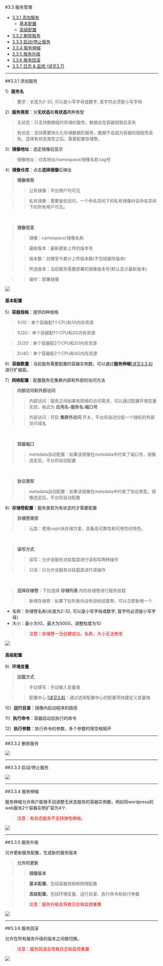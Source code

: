 #3.3 服务管理
- [3.3.1 添加服务](#jump1)
    - [基本配置](#jump11)
    - [高级配置](#jump12)
- [3.3.2 删除服务](#jump2)
- [3.3.3 启动/停止服务](#jump3)
- [3.3.4 服务伸缩](#jump4)
- [3.3.5 服务升级](#jump5)
- [3.3.6 服务回滚](#jump6)
- [3.3.7 日志 & 监控 (详见3.7)](ri-zhi-jian-kong.md "日志 & 监控(详见3.7)")

***
##<span id="jump1">3.3.1 添加服务</span>

1）**服务名**
>要求：长度为2-32, 可以是小写字母或数字, 首字符必须是小写字母

2）**服务类型**：分**无状态**和**有状态**两种类型
   
>无状态：只支持数据临时存储的服务，数据会在容器销毁后丢失

>有状态：支持需要持久化存储数据的服务，数据不会因为容器的销毁而丢失。选择有状态类型之后，需要配置存储卷。

3）**镜像地址**：选定镜像后显示
>镜像地址：仓库地址/namespace/镜像名称:tag号

4）**镜像仓库**：点击**选择镜像**后弹出
>**镜像类型**
>>公有镜像：平台用户均可见

>>私有镜像：需要鉴权访问，一个命名空间下的私有镜像对该命名空间下的所有用户可见。

　
>**镜像信息**                     
>>镜像：namespace/镜像名称

>>最新版本：最新更新上传的版本号

>>版本数：创建至今累计上传版本数(不包括删除版本)

>>所选版本：当前服务需要部署的镜像版本号(默认显示最新版本)

>>操作：部署镜像


![](https://github.com/kirk-enterprise/kirk-docs/blob/master/yong-hu-zhi-nan/media/yingyongguanli-gongyoujingxiang.png?raw=true)


#### <span id="jump11">基本配置</span>

5）**容器规格**：提供四种规格                     
>1U1G：单个容器配1个CPU和1G内存资源

>1U2G：单个容器配1个CPU和2G内存资源

>2U2G：单个容器配2个CPU和2G内存资源

>2U4G：单个容器配2个CPU和4G内存资源

6）**容器数量**：当前服务需要配置的容器实例数，可以通过**服务伸缩**[[详见3.3.4]](#jump4) 进行扩缩容。

7）**网络配置**：配置服务在集群内部和外部的访问方法

>**内部访问和外部访问**
>>内部访问：服务之间如果有网络的访问需求，可以通过配置环境变量实现，格式为 **应用名-服务名:端口号** 

>>外部访问：开启 **集群外访问** 开关，平台将自动分配一个随机的外部访问域名

　
>**容器端口**                     
>>metadata自动配置：如果该镜像在metadata中约束了端口号，镜像选定后，平台将自动配置

　
>**协议类型**
>>metadata自动配置：如果该镜像在metadata中约束了协议类型，镜像选定后，平台将自动配置

8）**存储卷配置**：服务类型为有状态时才需要配置
>**存储卷类型**
>>云盘：使用ceph块存储方案，具备高可靠性和可用性的特色。

　
>**读写方式**
>>读写：允许该服务对挂载盘进行读和写两种操作

>>只读：只允许该服务对挂载盘进行读操作

　
>**选择存储卷**：下拉选择 **存储列表** 内的存储卷进行服务挂载
>>新增存储卷：如果下拉列表内没有目标挂载卷，可以立即新增一个
- 名称：存储卷名称(长度为2-32, 可以是小写字母或数字, 首字符必须是小写字母）
- 大小：最小为1G，最大为500G，调整粒度为1G

>><span style="color:red">注意：存储卷一旦创建成功，名称、大小无法修改</span>

![](https://github.com/kirk-enterprise/kirk-docs/blob/master/yong-hu-zhi-nan/media/yingyongguanli-tianjiacunchujuan.jpeg?raw=true)

#### <span id="jump12">高级配置</span>

9）**环境变量**
>**加载方式**
>>手动填写：手动输入变量值

>>配置中心 [[详见3.8]](/yong-hu-zhi-nan/zhu-ji-guan-li.md "[详见3.8]")：通过选择配置中心的配置项快捷定义变量值

10）**运行目录**：镜像内启动程序的路径

11）**执行命令**：容器启动后执行的命令

12）**执行参数**：执行命令的参数，多个参数时用空格隔开

***
##<span id="jump2">3.3.2 删除服务</span>

![](https://github.com/kirk-enterprise/kirk-docs/blob/master/yong-hu-zhi-nan/media/fuwuguanli-shanchufuwu.gif?raw=true)

***
##<span id="jump3">3.3.3 启动/停止服务</span>

![](https://github.com/kirk-enterprise/kirk-docs/blob/master/yong-hu-zhi-nan/media/fuwuguanli-qidonghetingzhi.gif?raw=true)

***
##<span id="jump4">3.3.4 服务伸缩</span>

服务伸缩允许用户能够手动调整无状态服务的容器实例数，例如将wordpress的web服务2个容器实例扩容为4个.
><span style="color:red">注意：有状态服务不支持弹性伸缩。</span>

![](https://github.com/kirk-enterprise/kirk-docs/blob/master/yong-hu-zhi-nan/media/fuwuguanli-fuwushensuo.gif?raw=true)

***
##<span id="jump5">3.3.5 服务升级</span>

允许更新服务配置，生成新的服务版本

>**允许的更新**
>> **镜像版本**

>> **基本配置**，包括容器规格和网络配置

>> **高级配置**，包括环境变量、运行目录、执行命令和执行参数


>><span style="color:red">注意：服务升级会导致日志和监控重置</span>

![](https://github.com/kirk-enterprise/kirk-docs/blob/master/yong-hu-zhi-nan/media/fuwuguanli-fuwushengji.gif?raw=true)

***
##<span id="jump6">3.3.6 服务回滚</span>

允许在所有服务升级的版本之间做切换。

><span style="color:red">注意：服务回滚会导致日志和监控重置</span>

![](https://github.com/kirk-enterprise/kirk-docs/blob/master/yong-hu-zhi-nan/media/fuwuguanli-fuwuhuigun.gif?raw=true)












